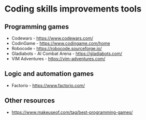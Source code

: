 # Coding skills improvements tools
## Programming games
- Codewars - https://www.codewars.com/
- CodinGame - https://www.codingame.com/home
- Robocode - https://robocode.sourceforge.io/
- Gladiabots - AI Combat Arena - https://gladiabots.com/
- VIM Adventures - https://vim-adventures.com/

## Logic and automation games
- Factorio - https://www.factorio.com/

## Other resources
- https://www.makeuseof.com/tag/best-programming-games/
